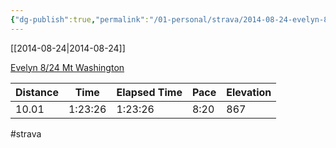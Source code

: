 ```yaml
---
{"dg-publish":true,"permalink":"/01-personal/strava/2014-08-24-evelyn-8-24-mt-washington/"}
---
```



[[2014-08-24\|2014-08-24]]

[Evelyn 8/24 Mt Washington](https://www.strava.com/activities/187492452)

| Distance | Time    | Elapsed Time | Pace | Elevation |
| -------- | ------- | ------------ | ---- | --------- |
| 10.01    | 1:23:26 | 1:23:26      | 8:20 | 867       |




#strava
